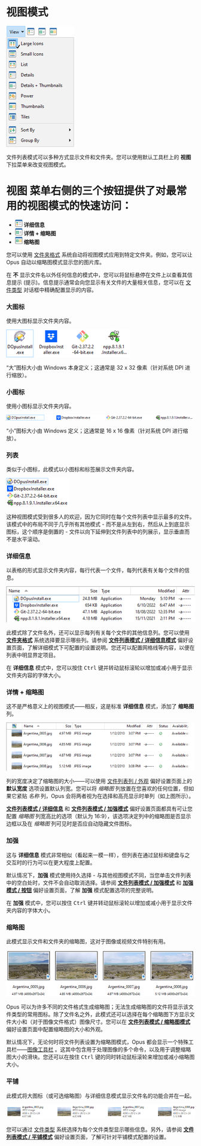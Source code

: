 # 视图模式

![](/Manual/images/media/13/view_mode_menu.png)

文件列表模式可以多种方式显示文件和文件夹。您可以使用默认工具栏上的 **视图** 下拉菜单来改变视图模式。

# **视图** 菜单右侧的三个按钮提供了对最常用的视图模式的快速访问：

- ![](/Manual/images/media/13/detailsbutton.png) **详细信息**
- ![](/Manual/images/media/13/thumbtailsbutton.png) **详情 + 缩略图**
- ![](/Manual/images/media/13/thumbnailsbutton.png) **缩略图**

您可以使用 [文件夹格式](../folder_options/README.zh.md) 系统自动将视图模式应用到特定文件夹。例如，您可以让 Opus 自动以缩略图模式显示您的图片库。

在 **不** 显示文件名以外任何信息的模式中，您可以将鼠标悬停在文件上以查看其信息提示 (提示)。信息提示通常会向您显示有关文件的大量相关信息，您可以在 [文件类型](/Manual/file_types/filetype_editor/info_tip.zh.md) 对话框中精确配置显示的内容。

### 大图标

使用大图标显示文件夹内容。

![](/Manual/images/media/13/view_mode_-_large_icons.png)

“大”图标大小由 Windows 本身定义；这通常是 32 x 32 像素（针对系统 DPI 进行缩放）。

### 小图标

使用小图标显示文件夹内容。

![](/Manual/images/media/13/view_mode_-_small_icon.png)

“小”图标大小由 Windows 定义；这通常是 16 x 16 像素（针对系统 DPI 进行缩放）。

### 列表

类似于小图标，此模式以小图标和标签展示文件夹内容。

![](/Manual/images/media/13/view_mode_-_list.png)

这种视图模式受到很多人的欢迎，因为它同时在每个文件列表中显示最多的文件。该模式中的布局不同于几乎所有其他模式 - 而不是从左到右，然后从上到底显示图标，这个顺序是倒置的 - 文件以向下延伸到文件列表中的列展示，显示垂直而不是水平滚动。

### 详细信息

以表格的形式显示文件夹内容，每行代表一个文件，每列代表有关每个文件的信息。

![](/Manual/images/media/13/view_mode_-_details_001.png)

此模式除了文件名外，还可以显示每列有关每个文件的其他信息列。您可以使用 **[文件夹格式](../folder_options/README.zh.md)** 系统选择要显示哪些列。请参阅 **[文件列表模式 / 详细信息模式](/Manual/preferences/preferences_categories/file_display_modes/details_mode.zh.md)** 偏好设置页面，了解详细模式下可配置的设置说明。您还可以配置网格线等内容，以便在列表中明显界定项目。

在 **详细信息** 模式中，您可以按住 <kbd>Ctrl</kbd> 键并转动鼠标滚轮以增加或减小用于显示文件夹内容的字体大小。

### 详情 + 缩略图

这不是严格意义上的视图模式——相反，这是标准 **详细信息** 模式，添加了 **缩略图** 列。

![](/Manual/images/media/13/detailsthumbnails.png)

列的宽度决定了缩略图的大小——可以使用 [文件列表列 / 外观](/Manual/preferences/preferences_categories/file_display_columns/appearance.zh.md) 偏好设置页面上的 **默认宽度** 选项设置默认列宽。您可以将 *缩略图* 列放置在您喜欢的任何位置，但如果它紧贴 *名称* 列，Opus 会将两者视为在选择和高亮显示时单列（如上图所示）。

**[文件列表模式 / 详细信息](/Manual/preferences/preferences_categories/file_display_modes/details_mode.zh.md)** 和 **[文件列表模式 / 加强模式](/Manual/preferences/preferences_categories/file_display_modes/power_mode/README.zh.md)** 偏好设置页面都具有可让您配置 *缩略图* 列宽高比的选项（默认为 16:9），该选项决定列中的缩略图是否显示边框以及在 *缩略图* 列可见时是否应自动隐藏文件图标。

### 加强

这与 **详细信息** 模式非常相似（看起来一模一样），但列表在通过鼠标和键盘与之交互时的行为可以在更大程度上配置。

默认情况下，**加强** 模式使用持久选择 - 与其他视图模式不同，当您单击文件列表中的空白处时，文件不会自动取消选择。请参阅 **[文件列表模式 / 加强模式](/Manual/preferences/preferences_categories/file_display_modes/power_mode/README.zh.md)** 和 **[加强模式 / 按钮](/Manual/preferences/preferences_categories/file_display_modes/power_mode/buttons.zh.md)** 偏好设置页面，了解 **加强** 模式配置选项的完整说明。

在 **加强** 模式中，您可以按住 <kbd>Ctrl</kbd> 键并转动鼠标滚轮以增加或减小用于显示文件夹内容的字体大小。

### 缩略图

此模式显示文件和文件夹的缩略图，这对于图像或视频文件特别有用。

![](/Manual/images/media/13/view_mode_-_thumbs.png)

Opus 可以为许多不同的文件格式生成缩略图；无法生成缩略图的文件将显示该文件类型的常用图标。除了文件名之外，此模式还可以选择在每个缩略图下方显示文件大小和（对于图像文件格式）图像尺寸。您可以在 **[文件列表模式 / 缩略图模式](/Manual/preferences/preferences_categories/file_display_modes/thumbnails_mode/README.zh.md)** 偏好设置页面中配置缩略图的大小和外观。

默认情况下，无论何时将文件列表设置为缩略图模式，Opus 都会显示一个特殊工具栏——[图像工具栏](toolbars/the_default_toolbars/images_toolbar.zh.md) 。这其中包含用于处理图像的多个命令，以及用于调整缩略图大小的滑块。您还可以在按住 <kbd>Ctrl</kbd> 键的同时转动鼠标滚轮来增加或减小缩略图大小。

### 平铺

此模式将大图标（或可选缩略图）与详细信息模式显示文件名的功能合并在一起。

![](/Manual/images/media/13/view_mode_-_tiles.png)

您可以通过 [文件类型](/Manual/file_types/filetype_editor/tiles_mode.zh.md) 系统选择为每个文件类型显示哪些信息。另外，请参阅 **[文件列表模式 / 平铺模式](/Manual/preferences/preferences_categories/file_display_modes/tiles_mode.zh.md)** 偏好设置页面，了解可针对平铺模式配置的设置。
